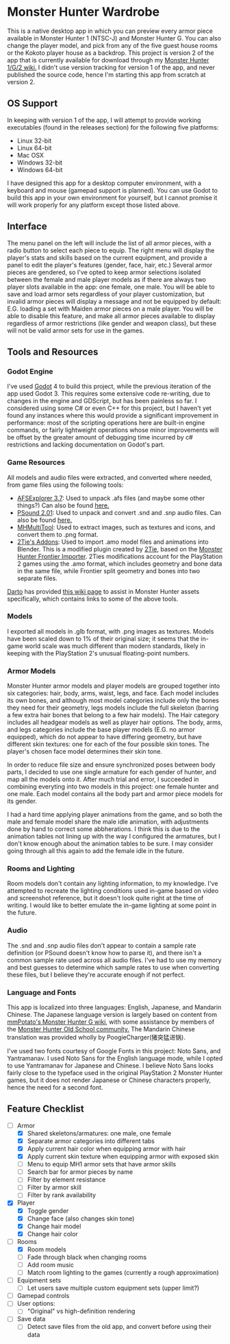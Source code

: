 # Monster Hunter Wardrobe

This is a native desktop app in which you can preview every armor piece available in Monster Hunter 1 (NTSC-J) and Monster Hunter G. You can also change the player model, and pick from any of the five guest house rooms or the Kokoto player house as a backdrop. This project is version 2 of the app that is currently available for download through my [Monster Hunter 1/G/2 wiki.](https://wiki.mholdschool.com/) I didn't use version tracking for version 1 of the app, and never published the source code, hence I'm starting this app from scratch at version 2.

## OS Support

In keeping with version 1 of the app, I will attempt to provide working executables (found in the releases section) for the following five platforms:

- Linux 32-bit
- Linux 64-bit
- Mac OSX
- Windows 32-bit
- Windows 64-bit

I have designed this app for a desktop computer environment, with a keyboard and mouse (gamepad support is planned). You can use Godot to build this app in your own environment for yourself, but I cannot promise it will work properly for any platform except those listed above.

## Interface

The menu panel on the left will include the list of all armor pieces, with a radio button to select each piece to equip. The right menu will display the player's stats and skills based on the current equipment, and provide a panel to edit the player's features (gender, face, hair, etc.) Several armor pieces are gendered, so I've opted to keep armor selections isolated between the female and male player models as if there are always two player slots available in the app: one female, one male. You will be able to save and load armor sets regardless of your player customization, but invalid armor pieces will display a message and not be equipped by default: E.G. loading a set with Maiden armor pieces on a male player. You will be able to disable this feature, and make all armor pieces available to display regardless of armor restrictions (like gender and weapon class), but these will not be valid armor sets for use in the games.

## Tools and Resources

### Godot Engine

I've used [Godot](https://godotengine.org/) 4 to build this project, while the previous iteration of the app used Godot 3. This requires some extensive code re-writing, due to changes in the engine and GDScript, but has been painless so far. I considered using some C# or even C++ for this project, but I haven't yet found any instances where this would provide a significant improvement in performance: most of the scripting operations here are built-in engine commands, or fairly lightweight operations whose minor improvements will be offset by the greater amount of debugging time incurred by c# restrictions and lacking documentation on Godot's part.

### Game Resources

All models and audio files were extracted, and converted where needed, from game files using the following tools:

- [AFSExplorer 3.7](http://dte-ng.issextreme.net): Used to unpack .afs files (and maybe some other things?) Can also be found [here.](https://www.moddingway.com/file/270.html)
- [PSound 2.01](http://snailrush.online.fr/): Used to unpack and convert .snd and .snp audio files. Can also be found [here.](https://www.romhacking.net/utilities/679/)
- [MHMultiTool](https://github.com/MH-Oldschool/MHMultitool): Used to extract images, such as textures and icons, and convert them to .png format.
- [2Tie's Addons](https://drive.google.com/file/d/15rCCcZWy1YBcEY0g1eX3WK3vLuqUYgh3/view?usp=sharing): Used to import .amo model files and animations into Blender. This is a modified plugin created by [2Tie](https://github.com/2Tie), based on the [Monster Hunter Frontier Importer](https://github.com/AsteriskAmpersand/Monster-Hunter-Frontier-Importer). 2Ties modifications account for the PlayStation 2 games using the .amo format, which includes geometry and bone data in the same file, while Frontier split geometry and bones into two separate files.

[Darto](https://github.com/The1andonlyDarto) has provided [this wiki page](https://github.com/The1andonlyDarto/MHAssetInfo/wiki/2Tie's-Old-Gen-MH-Model-Importing) to assist in Monster Hunter assets specifically, which contains links to some of the above tools.

### Models

I exported all models in .glb format, with .png images as textures. Models have been scaled down to 1% of their original size; it seems that the in-game world scale was much different than modern standards, likely in keeping with the PlayStation 2's unusual floating-point numbers.

### Armor Models

Monster Hunter armor models and player models are grouped together into six categories: hair, body, arms, waist, legs, and face. Each model includes its own bones, and although most model categories include only the bones they need for their geometry, legs models include the full skeleton (barring a few extra hair bones that belong to a few hair models). The Hair category includes all headgear models as well as player hair options. The body, arms, and legs categories include the base player models (E.G. no armor equipped), which do not appear to have differing geometry, but have different skin textures: one for each of the four possible skin tones. The player's chosen face model determines their skin tone.

In order to reduce file size and ensure synchronized poses between body parts, I decided to use one single armature for each gender of hunter, and map all the models onto it. After much trial and error, I succeeded in combining everyting into two models in this project: one female hunter and one male. Each model contains all the body part and armor piece models for its gender.

I had a hard time applying player animations from the game, and so both the male and female model share the male idle animation, with adjustments done by hand to correct some abbherations. I think this is due to the animation tables not lining up with the way I configured the armatures, but I don't know enough about the animation tables to be sure. I may consider going through all this again to add the female idle in the future.

### Rooms and Lighting

Room models don't contain any lighting information, to my knowledge. I've attempted to recreate the lighting conditions used in-game based on video and screenshot reference, but it doesn't look quite right at the time of writing. I would like to better emulate the in-game lighting at some point in the future.

### Audio

The .snd and .snp audio files don't appear to contain a sample rate definition (or PSound doesn't know how to parse it), and there isn't a common sample rate used across all audio files. I've had to use my memory and best guesses to determine which sample rates to use when converting these files, but I believe they're accurate enough if not perfect.

### Language and Fonts

This app is localized into three languages: English, Japanese, and Mandarin Chinese. The Japanese language version is largely based on content from [mmPotato's Monster Hunter G wiki](http://infoseek_rip.g.ribbon.to/mmpotato.hp.infoseek.co.jp/codes/MHG/), with some assistance by members of the [Monster Hunter Old School community.](https://mholdschool.com/) The Mandarin Chinese translation was provided wholly by PoogieCharger(猪突猛进锅).

I've used two fonts courtesy of Google Fonts in this project: Noto Sans, and Yantramanav. I used Noto Sans for the English language mode, while I opted to use Yantramanav for Japanese and Chinese. I believe Noto Sans looks fairly close to the typeface used in the original PlayStation 2 Monster Hunter games, but it does not render Japanese or Chinese characters properly, hence the need for a second font.

## Feature Checklist
- [ ] Armor
	- [x] Shared skeletons/armatures: one male, one female
	- [x] Separate armor categories into different tabs
	- [x] Apply current hair color when equipping armor with hair
	- [x] Apply current skin texture when equipping armor with exposed skin
	- [ ] Menu to equip MH1 armor sets that have armor skills
	- [ ] Search bar for armor pieces by name
	- [ ] Filter by element resistance
	- [ ] Filter by armor skill
	- [ ] Filter by rank availability
- [x] Player
	- [x] Toggle gender
	- [x] Change face (also changes skin tone)
	- [x] Change hair model
	- [x] Change hair color
- [ ] Rooms
	- [x] Room models
	- [ ] Fade through black when changing rooms
	- [ ] Add room music
	- [ ] Match room lighting to the games (currently a rough approximation)
- [ ] Equipment sets
	- [ ] Let users save multiple custom equipment sets (upper limit?)
- [ ] Gamepad controls
- [ ] User options:
	- [ ] "Original" vs high-definition rendering
- [ ] Save data
	- [ ] Detect save files from the old app, and convert before using their data
